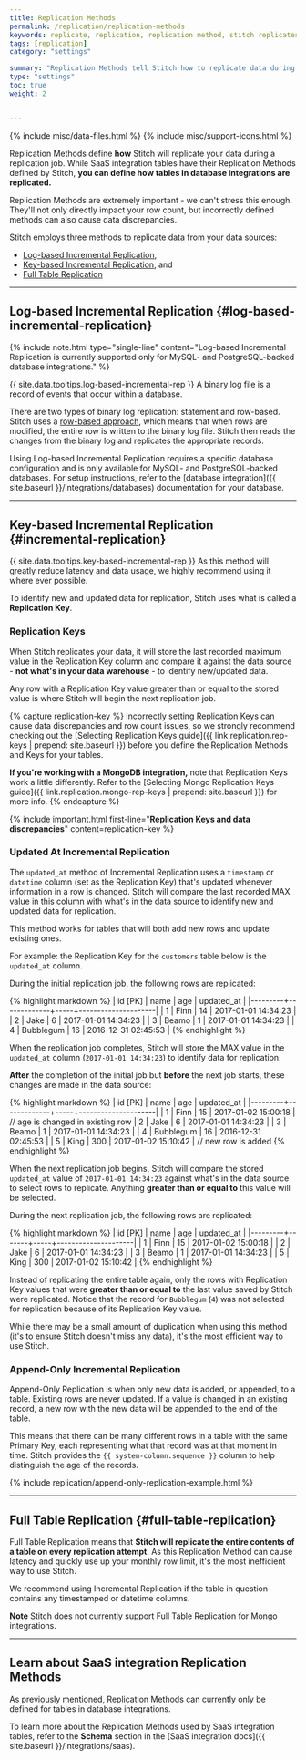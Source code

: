 ```yaml
---
title: Replication Methods
permalink: /replication/replication-methods
keywords: replicate, replication, replication method, stitch replicates data
tags: [replication]
category: "settings"

summary: "Replication Methods tell Stitch how to replicate data during a replication job. In this guide, we'll explain the methods Stitch uses, how they work for database and SaaS integrations, and how to define Replication Methods for your database integration tables."
type: "settings"
toc: true
weight: 2


---
```

{% include misc/data-files.html %}
{% include misc/support-icons.html %}

Replication Methods define **how** Stitch will replicate your data during a replication job. While SaaS integration tables have their Replication Methods defined by Stitch, **you can define how tables in database integrations are replicated.**

Replication Methods are extremely important - we can't stress this enough. They'll not only directly impact your row count, but incorrectly defined methods can also cause data discrepancies.

Stitch employs three methods to replicate data from your data sources:

- [Log-based Incremental Replication](#log-based-incremental-replication),
- [Key-based Incremental Replication](#incremental-replication), and 
- [Full Table Replication](#full-table-replication)

---

## Log-based Incremental Replication {#log-based-incremental-replication}

{% include note.html type="single-line" content="Log-based Incremental Replication is currently supported only for MySQL- and PostgreSQL-backed database integrations." %}

{{ site.data.tooltips.log-based-incremental-rep }} A binary log file is a record of events that occur within a database.

There are two types of binary log replication: statement and row-based. Stitch uses a [row-based approach](https://dev.mysql.com/doc/refman/5.5/en/binary-log-setting.html), which means that when rows are modified, the entire row is written to the binary log file. Stitch then reads the changes from the binary log and replicates the appropriate records.

Using Log-based Incremental Replication requires a specific database configuration and is only available for MySQL- and PostgreSQL-backed databases. For setup instructions, refer to the [database integration]({{ site.baseurl }}/integrations/databases) documentation for your database.

---

## Key-based Incremental Replication {#incremental-replication}

{{ site.data.tooltips.key-based-incremental-rep }} As this method will greatly reduce latency and data usage, we highly recommend using it where ever possible.

To identify new and updated data for replication, Stitch uses what is called a **Replication Key**. 

### Replication Keys

When Stitch replicates your data, it will store the last recorded maximum value in the Replication Key column and compare it against the data source - **not what's in your data warehouse** - to identify new/updated data. 

Any row with a Replication Key value greater than or equal to the stored value is where Stitch will begin the next replication job.

{% capture replication-key %}
Incorrectly setting Replication Keys can cause data discrepancies and row count issues, so we strongly recommend checking out the [Selecting Replication Keys guide]({{ link.replication.rep-keys | prepend: site.baseurl }}) before you define the Replication Methods and Keys for your tables.

**If you're working with a MongoDB integration,** note that Replication Keys work a little differently. Refer to the [Selecting Mongo Replication Keys guide]({{ link.replication.mongo-rep-keys | prepend: site.baseurl }}) for more info.
{% endcapture %}

{% include important.html first-line="**Replication Keys and data discrepancies**" content=replication-key %}

### Updated At Incremental Replication

The `updated_at` method of Incremental Replication uses a `timestamp` or `datetime` column (set as the Replication Key) that's updated whenever information in a row is changed. Stitch will compare the last recorded MAX value in this column with what's in the data source to identify new and updated data for replication.

This method works for tables that will both add new rows and update existing ones.

For example: the Replication Key for the `customers` table below is the `updated_at` column.

During the initial replication job, the following rows are replicated:

{% highlight markdown %}
| id [PK] | name        | age | updated_at          |
|---------+-------------+-----+---------------------|
| 1       | Finn        | 14  | 2017-01-01 14:34:23 |
| 2       | Jake        | 6   | 2017-01-01 14:34:23 |
| 3       | Beamo       | 1   | 2017-01-01 14:34:23 |
| 4       | Bubblegum   | 16  | 2016-12-31 02:45:53 |
{% endhighlight %}

When the replication job completes, Stitch will store the MAX value in the `updated_at` column (`2017-01-01 14:34:23`) to identify data for replication.

**After** the completion of the initial job but **before** the next job starts, these changes are made in the data source:

{% highlight markdown %}
| id [PK] | name        | age | updated_at          |
|---------+-------------+-----+---------------------|
| 1       | Finn        | 15  | 2017-01-02 15:00:18 |   // age is changed in existing row
| 2       | Jake        | 6   | 2017-01-01 14:34:23 |
| 3       | Beamo       | 1   | 2017-01-01 14:34:23 |
| 4       | Bubblegum   | 16  | 2016-12-31 02:45:53 |
| 5       | King        | 300 | 2017-01-02 15:10:42 |   // new row is added
{% endhighlight %}

When the next replication job begins, Stitch will compare the stored `updated_at` value of `2017-01-01 14:34:23` against what's in the data source to select rows to replicate. Anything **greater than or equal to** this value will be selected.

During the next replication job, the following rows are replicated:

{% highlight markdown %}
| id [PK] | name  | age | updated_at          |
|---------+-------+-----+---------------------|
| 1       | Finn  | 15  | 2017-01-02 15:00:18 |
| 2       | Jake  | 6   | 2017-01-01 14:34:23 |
| 3       | Beamo | 1   | 2017-01-01 14:34:23 |
| 5       | King  | 300 | 2017-01-02 15:10:42 |
{% endhighlight %}

Instead of replicating the entire table again, only the rows with Replication Key values that were **greater than or equal to** the last value saved by Stitch were replicated. Notice that the record for `Bubblegum` (`4`) was not selected for replication because of its Replication Key value.

While there may be a small amount of duplication when using this method (it's to ensure Stitch doesn't miss any data), it's the most efficient way to use Stitch.

### Append-Only Incremental Replication

Append-Only Replication is when only new data is added, or appended, to a table. Existing rows are never updated. If a value is changed in an existing record, a new row with the new data will be appended to the end of the table. 

This means that there can be many different rows in a table with the same Primary Key, each representing what that record was at that moment in time. Stitch provides the `{{ system-column.sequence }}` column to help distinguish the age of the records.

{% include replication/append-only-replication-example.html %}

---

## Full Table Replication {#full-table-replication}

Full Table Replication means that **Stitch will replicate the entire contents of a table on every replication attempt**. As this Replication Method can cause latency and quickly use up your monthly row limit, it's the most inefficient way to use Stitch.

We recommend using Incremental Replication if the table in question contains any timestamped or datetime columns.

**Note** Stitch does not currently support Full Table Replication for Mongo integrations.

---

## Learn about SaaS integration Replication Methods

As previously mentioned, Replication Methods can currently only be defined for tables in database integrations.

To learn more about the Replication Methods used by SaaS integration tables, refer to the **Schema** section in the [SaaS integration docs]({{ site.baseurl }}/integrations/saas).